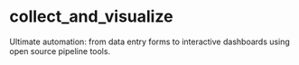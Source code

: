 # collect_and_visualize
Ultimate automation: from data entry forms to interactive dashboards using open source pipeline tools.
